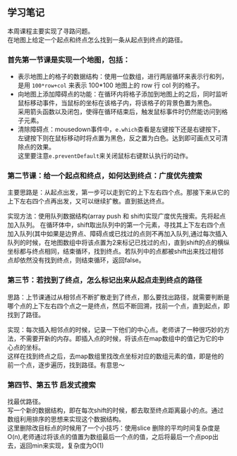 ## 学习笔记
本周课程主要实现了寻路问题。   
在地图上给定一个起点和终点怎么找到一条从起点到终点的路径。   

### 首先第一节课是实现一个地图，包括：   
- 表示地图上的格子的数据结构：使用一位数组，进行两层循环来表示行和列，是用 `100*row+col` 来表示 100*100 地图上的 row 行 col 列的格子。   
- 向地图上添加障碍点的功能：在循环内将格子添加到地图上的之后，同时监听鼠标移动事件，当鼠标的坐标在该格子内，将该格子的背景色置为黑色。      
采用箭头函数以及闭包，使得在循环结束后，触发鼠标事件时仍然能访问到格子元素。   
- 清除障碍点：mousedown事件中，`e.which`查看是左键按下还是右键按下，左键按下则在鼠标移动时将点置为黑色，反之置为白色。达到即可画点又可清除点的效果。   
这里要注意`e.preventDefault`来关闭鼠标右键默认执行的动作。

### 第二节课：给一个起点和终点，如何达到终点：广度优先搜索   
主要思路是：从起点出发，第一步可以走到它的上下左右四个点。那接下来从它的上下左右四个点再出发，又可以继续扩散。直到抵达终点。   

实现方法：使用队列数据结构(array push 和 shift)实现广度优先搜索。先将起点加入队列。
在循环体中，shift取出队列中的第一个元素，寻找其上下左右四个点加入队列(其中如果是边界点、障碍点或已找过的点则不再加入队列,通过每次插入队列的时候，在地图数组中将该点置为2来标记已找过的点)，直到shift的点的横纵坐标都与终点相同，结束循环，找到终点。若队列中的点都被shift出来找过相邻点却依然没有找到终点，则结束循环，返回false。

### 第三节：若找到了终点，怎么标记出来从起点走到终点的路径
思路：上节课通过从相邻点不断扩散走到了终点，那么要找出路径，就需要判断是哪个点的上下左右四个点之一是终点，然后不断回溯，找前一个点，直到起点，即找到了路径。   

实现：每次插入相邻点的时候，记录一下他们的中心点。老师讲了一种很巧妙的方法，不需要开新的内存。即插入点的时候，将该点在map数组中的值记为它的中心点的坐标。   
这样在找到终点之后，去map数组里找改点坐标对应的数组元素的值，即是他的前一个点，逐步遍历，找到路径。有意思～

### 第四节、第五节 启发式搜索
找最优路径。   
写一个新的数据结构，即在每次shift的时候，都去取至终点距离最小的点。通过数组利用排序的思想来实现这个数据结构。   
这里删除改目标点的时候用了一个小技巧：使用slice 删除的平均时间复杂度是O(n),老师通过将该点的值置为数组最后一个点的值，之后将最后一个点pop出去，返回min来实现，复杂度为O(1)



